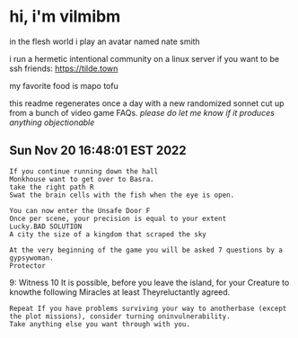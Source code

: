 # hi, i'm vilmibm

in the flesh world i play an avatar named nate smith

i run a hermetic intentional community on a linux server if you want to be ssh friends: https://tilde.town

my favorite food is mapo tofu

this readme regenerates once a day with a new randomized sonnet cut up from a bunch of video game FAQs.
_please do let me know if it produces anything objectionable_

## Sun Nov 20 16:48:01 EST 2022

    If you continue running down the hall
    Monkhouse want to get over to Basra.
    take the right path R
    Swat the brain cells with the fish when the eye is open.
    
    You can now enter the Unsafe Door F
    Once per scene, your precision is equal to your extent
    Lucky.BAD SOLUTION
    A city the size of a kingdom that scraped the sky
    
    At the very beginning of the game you will be asked 7 questions by a gypsywoman.
    Protector 9: Witness 10
    It is possible, before you leave the island, for your Creature to knowthe following Miracles at least
    Theyreluctantly agreed.
    
    Repeat If you have problems surviving your way to anotherbase (except the plot missions), consider turning oninvulnerability.
    Take anything else you want through with you.
